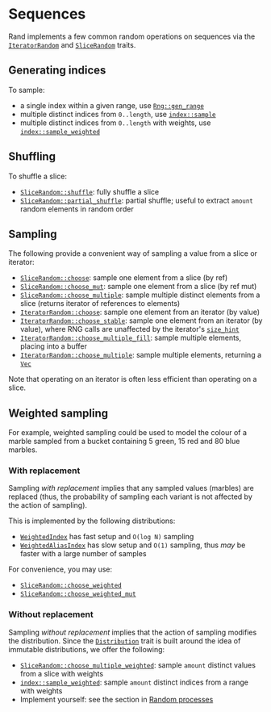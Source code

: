 # Sequences

Rand implements a few common random operations on sequences via the
[`IteratorRandom`] and [`SliceRandom`] traits.

## Generating indices

To sample:

-   a single index within a given range, use [`Rng::gen_range`]
-   multiple distinct indices from `0..length`, use [`index::sample`]
-   multiple distinct indices from `0..length` with weights, use [`index::sample_weighted`]

## Shuffling

To shuffle a slice:

-   [`SliceRandom::shuffle`]: fully shuffle a slice
-   [`SliceRandom::partial_shuffle`]: partial shuffle; useful to extract
    `amount` random elements in random order

## Sampling

The following provide a convenient way of sampling a value from a slice or iterator:

-   [`SliceRandom::choose`]: sample one element from a slice (by ref)
-   [`SliceRandom::choose_mut`]: sample one element from a slice (by ref mut)
-   [`SliceRandom::choose_multiple`]: sample multiple distinct elements from a slice (returns iterator of references to elements)
-   [`IteratorRandom::choose`]: sample one element from an iterator (by value)
-   [`IteratorRandom::choose_stable`]: sample one element from an iterator (by value), where RNG calls are unaffected by the iterator's [`size_hint`]
-   [`IteratorRandom::choose_multiple_fill`]: sample multiple elements, placing into a buffer
-   [`IteratorRandom::choose_multiple`]: sample multiple elements, returning a [`Vec`]

Note that operating on an iterator is often less efficient than operating on a
slice.

## Weighted sampling

For example, weighted sampling could be used to model the colour of a marble
sampled from a bucket containing 5 green, 15 red and 80 blue marbles.

### With replacement

Sampling *with replacement* implies that any sampled values (marbles) are
replaced (thus, the probability of sampling each variant is not affected by the
action of sampling).

This is implemented by the following distributions:

-   [`WeightedIndex`] has fast setup and `O(log N)` sampling
-   [`WeightedAliasIndex`] has slow setup and `O(1)` sampling, thus *may* be
    faster with a large number of samples

For convenience, you may use:

-   [`SliceRandom::choose_weighted`]
-   [`SliceRandom::choose_weighted_mut`]

### Without replacement

Sampling *without replacement* implies that the action of sampling modifies the
distribution. Since the [`Distribution`] trait is built around the idea of
immutable distributions, we offer the following:

-   [`SliceRandom::choose_multiple_weighted`]: sample `amount` distinct values
    from a slice with weights
-   [`index::sample_weighted`]: sample `amount` distinct indices from a range with
    weights
-   Implement yourself: see the section in [Random processes](guide-process.html#sampling-without-replacement)

[`Distribution`]: https://docs.rs/rand/latest/rand/distributions/trait.Distribution.html
[`IteratorRandom`]: https://docs.rs/rand/latest/rand/seq/trait.IteratorRandom.html
[`SliceRandom`]: https://docs.rs/rand/latest/rand/seq/trait.SliceRandom.html
[`WeightedIndex`]: https://docs.rs/rand/latest/rand/distributions/struct.WeightedIndex.html
[`WeightedAliasIndex`]: https://docs.rs/rand_distr/latest/rand_distr/weighted_alias/struct.WeightedAliasIndex.html
[`SliceRandom::choose`]: https://docs.rs/rand/latest/rand/seq/trait.SliceRandom.html#tymethod.choose
[`SliceRandom::choose_mut`]: https://docs.rs/rand/latest/rand/seq/trait.SliceRandom.html#tymethod.choose_mut
[`SliceRandom::choose_multiple`]: https://docs.rs/rand/latest/rand/seq/trait.SliceRandom.html#tymethod.choose_multiple
[`IteratorRandom::choose`]: https://docs.rs/rand/latest/rand/seq/trait.IteratorRandom.html#method.choose
[`IteratorRandom::choose_stable`]: https://docs.rs/rand/latest/rand/seq/trait.IteratorRandom.html#method.choose_stable
[`IteratorRandom::choose_multiple`]: https://docs.rs/rand/latest/rand/seq/trait.IteratorRandom.html#method.choose_multiple
[`IteratorRandom::choose_multiple_fill`]: https://docs.rs/rand/latest/rand/seq/trait.IteratorRandom.html#method.choose_multiple_fill
[`SliceRandom::choose_weighted`]: https://docs.rs/rand/latest/rand/seq/trait.SliceRandom.html#tymethod.choose_weighted
[`SliceRandom::choose_weighted_mut`]: https://docs.rs/rand/latest/rand/seq/trait.SliceRandom.html#tymethod.choose_weighted_mut
[`SliceRandom::choose_multiple_weighted`]: https://docs.rs/rand/latest/rand/seq/trait.SliceRandom.html#tymethod.choose_multiple_weighted
[`SliceRandom::shuffle`]: https://docs.rs/rand/latest/rand/seq/trait.SliceRandom.html#tymethod.shuffle
[`SliceRandom::partial_shuffle`]: https://docs.rs/rand/latest/rand/seq/trait.SliceRandom.html#tymethod.partial_shuffle
[`Rng::gen_range`]: https://docs.rs/rand/latest/rand/trait.Rng.html#method.gen_range
[`index::sample`]: https://docs.rs/rand/latest/rand/seq/index/fn.sample.html
[`index::sample_weighted`]: https://docs.rs/rand/latest/rand/seq/index/fn.sample_weighted.html
[`size_hint`]: https://doc.rust-lang.org/stable/std/iter/trait.Iterator.html#method.size_hint
[`Vec`]: https://doc.rust-lang.org/stable/std/vec/struct.Vec.html
